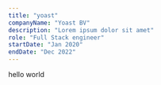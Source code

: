 ```yaml
---
title: "yoast"
companyName: "Yoast BV"
description: "Lorem ipsum dolor sit amet"
role: "Full Stack engineer"
startDate: "Jan 2020"
endDate: "Dec 2022"
---
```


hello world
